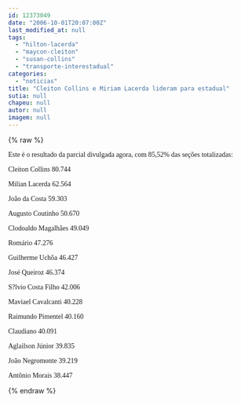 ```yaml
---
id: 12373049
date: "2006-10-01T20:07:00Z"
last_modified_at: null
tags:
  - "hilton-lacerda"
  - "maycon-cleiton"
  - "susan-collins"
  - "transporte-interestadual"
categories:
  - "noticias"
title: "Cleiton Collins e Miriam Lacerda lideram para estadual"
sutia: null
chapeu: null
autor: null
imagem: null
---
```

{% raw %}
<p><P><FONT face=Verdana>Este é o resultado da parcial divulgada agora, com 85,52% das seções totalizadas:</FONT></P></p>
<p><P><FONT face=Verdana>Cleiton Collins 80.744</FONT></P></p>
<p><P><FONT face=Verdana>Milian Lacerda 62.564</FONT></P></p>
<p><P><FONT face=Verdana>João da Costa 59.303</FONT></P></p>
<p><P><FONT face=Verdana>Augusto Coutinho 50.670</FONT></P></p>
<p><P><FONT face=Verdana>Clodoaldo Magalhães 49.049</FONT></P></p>
<p><P><FONT face=Verdana>Romário 47.276</FONT></P></p>
<p><P><FONT face=Verdana>Guilherme Uchôa 46.427</FONT></P></p>
<p><P><FONT face=Verdana>José Queiroz 46.374</FONT></P></p>
<p><P><FONT face=Verdana>S?lvio Costa Filho 42.006</FONT></P></p>
<p><P><FONT face=Verdana>Maviael Cavalcanti 40.228</FONT></P></p>
<p><P><FONT face=Verdana>Raimundo Pimentel 40.160</FONT></P></p>
<p><P><FONT face=Verdana>Claudiano 40.091</FONT></P></p>
<p><P><FONT face=Verdana>Aglailson Júnior 39.835</FONT></P></p>
<p><P><FONT face=Verdana>João Negromonte 39.219</FONT></P></p>
<p><P><FONT face=Verdana>Antônio Morais 38.447</FONT></P> </p>
{% endraw %}